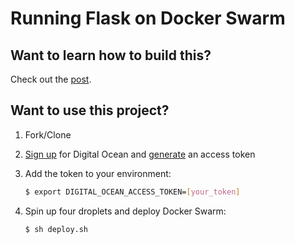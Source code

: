 # Running Flask on Docker Swarm

## Want to learn how to build this?

Check out the [post](https://testdriven.io/running-flask-on-docker-swarm).

## Want to use this project?

1. Fork/Clone

1. [Sign up](https://m.do.co/c/d8f211a4b4c2) for Digital Ocean and [generate](https://www.digitalocean.com/docs/api/create-personal-access-token/) an access token

1. Add the token to your environment:

    ```sh
    $ export DIGITAL_OCEAN_ACCESS_TOKEN=[your_token]
    ```

1. Spin up four droplets and deploy Docker Swarm:

    ```sh
    $ sh deploy.sh
    ```
